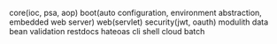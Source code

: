 core(ioc, psa, aop)
boot(auto configuration, environment abstraction, embedded web server)
web(servlet)
security(jwt, oauth)
modulith
data
bean validation
restdocs
hateoas
cli
shell
cloud
batch
